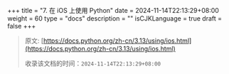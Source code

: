 +++
title = "7. 在 iOS 上使用 Python"
date = 2024-11-14T22:13:29+08:00
weight = 60
type = "docs"
description = ""
isCJKLanguage = true
draft = false
+++

> 原文: [https://docs.python.org/zh-cn/3.13/using/ios.html](https://docs.python.org/zh-cn/3.13/using/ios.html)
>
> 收录该文档的时间：`2024-11-14T22:13:29+08:00`

